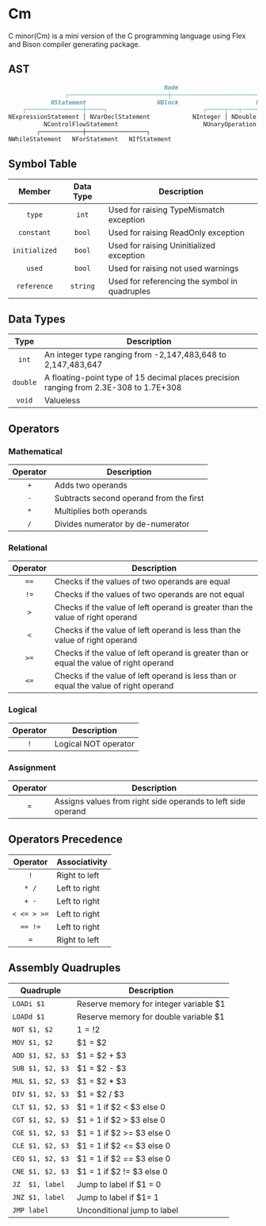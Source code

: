 # Cm

C minor(Cm) is a mini version of the C programming language using Flex and Bison compiler generating package.

## AST

```markdown
                                            Node
                ┌────────────────────────────┼─────────────────────────────┐
            NStatement                    NBlock                      NExpression
    ┌────────────────┼─────┐                           ┌─────┬───┬───────┼─────────┬──────────┐
NExpressionStatement │ NVarDeclStatement            NInteger │ NDouble   NVariable │    NAssignment
          NControlFlowStatement                        NUnaryOperation      NBinaryOperation
        ┌────────────┼─────────────────┐
NWhileStatement   NForStatement   NIfStatement
```

## Symbol Table

|Member       |Data Type|Description                                  |
|:-----------:|:-------:|---------------------------------------------|
|`type`       |`int`    |Used for raising TypeMismatch exception      |
|`constant`   |`bool`   |Used for raising ReadOnly exception          |
|`initialized`|`bool`   |Used for raising Uninitialized exception     |
|`used`       |`bool`   |Used for raising not used warnings           |
|`reference`  |`string` |Used for referencing the symbol in quadruples|

## Data Types

|Type    |Description                                                                           |
|:------:|--------------------------------------------------------------------------------------|
|`int`   |An integer type ranging from -2,147,483,648 to 2,147,483,647                          |
|`double`|A floating-point type of 15 decimal places precision ranging from 2.3E-308 to 1.7E+308|
|`void`  |Valueless                                                                             |

## Operators

### Mathematical

|Operator|Description                                                |
|:------:|-----------------------------------------------------------|
|`+`     |Adds two operands                                          |
|`-`     |Subtracts second operand from the first                    |
|`*`     |Multiplies both operands                                   |
|`/`     |Divides numerator by de-numerator                          |

### Relational

|Operator|Description                                                                            |
|:------:|---------------------------------------------------------------------------------------|
|`==`    |Checks if the values of two operands are equal                                         |
|`!=`    |Checks if the values of two operands are not equal                                     |
|`>`     |Checks if the value of left operand is greater than the value of right operand         |
|`<`     |Checks if the value of left operand is less than the value of right operand            |
|`>=`    |Checks if the value of left operand is greater than or equal the value of right operand|
|`<=`    |Checks if the value of left operand is less than or equal the value of right operand   |

### Logical

|Operator|Description         |
|:------:|--------------------|
|`!`     |Logical NOT operator|

### Assignment

|Operator|Description                                                 |
|:------:|------------------------------------------------------------|
|`=`     |Assigns values from right side operands to left side operand|

## Operators Precedence

|Operator   |Associativity|
|:---------:|-------------|
|`!`        |Right to left|
|`* /`      |Left to right|
|`+ -`      |Left to right|
|`< <= > >=`|Left to right|
|`== !=`    |Left to right|
|`=`        |Right to left|

## Assembly Quadruples

|Quadruple          |Description                                      |
|-------------------|-------------------------------------------------|
|`LOADi $1`         |Reserve memory for integer variable $1           |
|`LOADd $1`         |Reserve memory for double variable $1            |
|`NOT $1, $2`       |$1 = !$2                                         |
|`MOV $1, $2`       |$1 = $2                                          |
|`ADD $1, $2, $3`   |$1 = $2 + $3                                     |
|`SUB $1, $2, $3`   |$1 = $2 - $3                                     |
|`MUL $1, $2, $3`   |$1 = $2 * $3                                     |
|`DIV $1, $2, $3`   |$1 = $2 / $3                                     |
|`CLT $1, $2, $3`   |$1 = 1 if $2 < $3 else 0                         |
|`CGT $1, $2, $3`   |$1 = 1 if $2 > $3 else 0                         |
|`CGE $1, $2, $3`   |$1 = 1 if $2 >= $3 else 0                        |
|`CLE $1, $2, $3`   |$1 = 1 if $2 <= $3 else 0                        |
|`CEQ $1, $2, $3`   |$1 = 1 if $2 == $3 else 0                        |
|`CNE $1, $2, $3`   |$1 = 1 if $2 != $3 else 0                        |
|`JZ  $1, label`    |Jump to label if $1 = 0                          |
|`JNZ $1, label`    |Jump to label if $1=  1                          |
|`JMP label`        |Unconditional jump to label                      |
